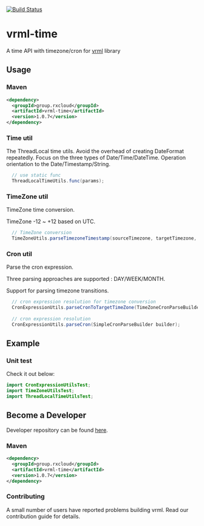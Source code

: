 [![Build Status](https://travis-ci.org/vavr-io/vavr-gson.svg?branch=master)](https://travis-ci.org/vavr-io/vavr-gson)

# vrml-time

A time API with timezone/cron for [vrml](https://github.com/kevinten10/vrml) library

## Usage

### Maven

```xml
<dependency>
  <groupId>group.rxcloud</groupId>
  <artifactId>vrml-time</artifactId>
  <version>1.0.7</version>
</dependency>
```

### Time util

The ThreadLocal time utils. Avoid the overhead of creating DateFormat repeatedly. Focus on the three types of Date/Time/DateTime. Operation orientation to the Date/Timestamp/String.

```java
  // use static func
  ThreadLocalTimeUtils.func(params);
```

### TimeZone util

TimeZone time conversion.

TimeZone -12 ~ +12 based on UTC.

```java
  // TimeZone conversion
  TimeZoneUtils.parseTimezoneTimestamp(sourceTimezone, targetTimezone, sourceTimestamp);
```

### Cron util

Parse the cron expression.

Three parsing approaches are supported : DAY/WEEK/MONTH.

Support for parsing timezone transitions.

```java
  // cron expression resolution for timezone conversion
  CronExpressionUtils.parseCronToTargetTimeZone(TimeZoneCronParseBuilder builder);
  
  // cron expression resolution
  CronExpressionUtils.parseCron(SimpleCronParseBuilder builder);
```

## Example

### Unit test

Check it out below:

```java
import CronExpressionUtilsTest;
import TimeZoneUtilsTest;
import ThreadLocalTimeUtilsTest;
``` 

## Become a Developer

Developer repository can be found [here](https://github.com/kevinten10/vrml/tree/develop/vrml-time).

### Maven

```xml
<dependency>
  <groupId>group.rxcloud</groupId>
  <artifactId>vrml-time</artifactId>
  <version>1.0.7</version>
</dependency>
```

### Contributing

A small number of users have reported problems building vrml. Read our contribution guide for details.